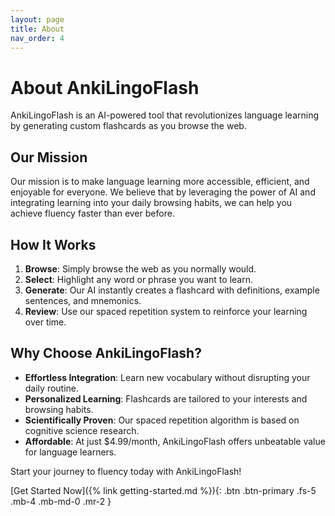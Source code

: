 ```yaml
---
layout: page
title: About
nav_order: 4
---
```


# About AnkiLingoFlash

AnkiLingoFlash is an AI-powered tool that revolutionizes language learning by generating custom flashcards as you browse the web.

## Our Mission

Our mission is to make language learning more accessible, efficient, and enjoyable for everyone. We believe that by leveraging the power of AI and integrating learning into your daily browsing habits, we can help you achieve fluency faster than ever before.

## How It Works

1. **Browse**: Simply browse the web as you normally would.
2. **Select**: Highlight any word or phrase you want to learn.
3. **Generate**: Our AI instantly creates a flashcard with definitions, example sentences, and mnemonics.
4. **Review**: Use our spaced repetition system to reinforce your learning over time.

## Why Choose AnkiLingoFlash?

- **Effortless Integration**: Learn new vocabulary without disrupting your daily routine.
- **Personalized Learning**: Flashcards are tailored to your interests and browsing habits.
- **Scientifically Proven**: Our spaced repetition algorithm is based on cognitive science research.
- **Affordable**: At just $4.99/month, AnkiLingoFlash offers unbeatable value for language learners.

Start your journey to fluency today with AnkiLingoFlash!

[Get Started Now]({% link getting-started.md %}){: .btn .btn-primary .fs-5 .mb-4 .mb-md-0 .mr-2 }
